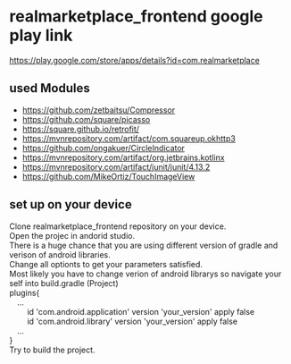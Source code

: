 # realmarketplace_frontend google play link
https://play.google.com/store/apps/details?id=com.realmarketplace

## used Modules
- https://github.com/zetbaitsu/Compressor<br />
- https://github.com/square/picasso<br />
- https://square.github.io/retrofit/<br />
- https://mvnrepository.com/artifact/com.squareup.okhttp3<br />
- https://github.com/ongakuer/CircleIndicator<br />
- https://mvnrepository.com/artifact/org.jetbrains.kotlinx<br />
- https://mvnrepository.com/artifact/junit/junit/4.13.2<br />
- https://github.com/MikeOrtiz/TouchImageView<br />
## set up on your device
Clone realmarketplace_frontend repository on your device.<br />
Open the projec in andorid studio. <br />
There is a huge chance that you are using different version of gradle and verison of android libraries.<br />
Change all optionts to get your parameters satisfied.<br />
Most likely you have to change verion of android librarys so navigate your self into build.gradle (Project)<br />
plugins{<br />
&emsp;...<br />
&emsp;&emsp;    id 'com.android.application' version 'your_version' apply false<br />
&emsp;&emsp;    id 'com.android.library' version 'your_version' apply false<br />
&emsp;...<br />
}<br />
Try to build the project.
